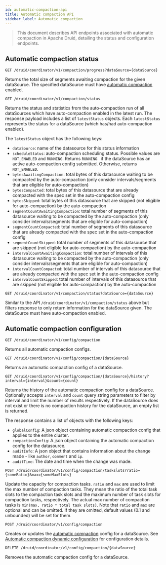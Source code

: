 ```yaml
---
id: automatic-compaction-api
title: Automatic compaction API
sidebar_label: Automatic compaction
---
```


<!--
  ~ Licensed to the Apache Software Foundation (ASF) under one
  ~ or more contributor license agreements.  See the NOTICE file
  ~ distributed with this work for additional information
  ~ regarding copyright ownership.  The ASF licenses this file
  ~ to you under the Apache License, Version 2.0 (the
  ~ "License"); you may not use this file except in compliance
  ~ with the License.  You may obtain a copy of the License at
  ~
  ~   http://www.apache.org/licenses/LICENSE-2.0
  ~
  ~ Unless required by applicable law or agreed to in writing,
  ~ software distributed under the License is distributed on an
  ~ "AS IS" BASIS, WITHOUT WARRANTIES OR CONDITIONS OF ANY
  ~ KIND, either express or implied.  See the License for the
  ~ specific language governing permissions and limitations
  ~ under the License.
  -->

> This document describes API endpoints associated with automatic compaction in Apache Druid, detailing the status and configuration endpoints.

## Automatic compaction status

`GET /druid/coordinator/v1/compaction/progress?dataSource={dataSource}`

Returns the total size of segments awaiting compaction for the given dataSource. The specified dataSource must have [automatic compaction](../data-management/automatic-compaction.md) enabled.

`GET /druid/coordinator/v1/compaction/status`

Returns the status and statistics from the auto-compaction run of all dataSources which have auto-compaction enabled in the latest run. The response payload includes a list of `latestStatus` objects. Each `latestStatus` represents the status for a dataSource (which has/had auto-compaction enabled).

The `latestStatus` object has the following keys:
* `dataSource`: name of the datasource for this status information
* `scheduleStatus`: auto-compaction scheduling status. Possible values are `NOT_ENABLED` and `RUNNING`. Returns `RUNNING ` if the dataSource has an active auto-compaction config submitted. Otherwise, returns `NOT_ENABLED`.
* `bytesAwaitingCompaction`: total bytes of this datasource waiting to be compacted by the auto-compaction (only consider intervals/segments that are eligible for auto-compaction)
* `bytesCompacted`: total bytes of this datasource that are already compacted with the spec set in the auto-compaction config
* `bytesSkipped`: total bytes of this datasource that are skipped (not eligible for auto-compaction) by the auto-compaction
* `segmentCountAwaitingCompaction`: total number of segments of this datasource waiting to be compacted by the auto-compaction (only consider intervals/segments that are eligible for auto-compaction)
* `segmentCountCompacted`: total number of segments of this datasource that are already compacted with the spec set in the auto-compaction config
* `segmentCountSkipped`: total number of segments of this datasource that are skipped (not eligible for auto-compaction) by the auto-compaction
* `intervalCountAwaitingCompaction`: total number of intervals of this datasource waiting to be compacted by the auto-compaction (only consider intervals/segments that are eligible for auto-compaction)
* `intervalCountCompacted`: total number of intervals of this datasource that are already compacted with the spec set in the auto-compaction config
* `intervalCountSkipped`: total number of intervals of this datasource that are skipped (not eligible for auto-compaction) by the auto-compaction

`GET /druid/coordinator/v1/compaction/status?dataSource={dataSource}`

Similar to the API `/druid/coordinator/v1/compaction/status` above but filters response to only return information for the dataSource given.
The dataSource must have auto-compaction enabled.

## Automatic compaction configuration

`GET /druid/coordinator/v1/config/compaction`

Returns all automatic compaction configs.

`GET /druid/coordinator/v1/config/compaction/{dataSource}`

Returns an automatic compaction config of a dataSource.

`GET /druid/coordinator/v1/config/compaction/{dataSource}/history?interval={interval}&count={count}`

Returns the history of the automatic compaction config for a dataSource. Optionally accepts `interval` and  `count`
query string parameters to filter by interval and limit the number of results respectively. If the dataSource does not
exist or there is no compaction history for the dataSource, an empty list is returned.

The response contains a list of objects with the following keys:
* `globalConfig`: A json object containing automatic compaction config that applies to the entire cluster. 
* `compactionConfig`: A json object containing the automatic compaction config for the datasource.
* `auditInfo`: A json object that contains information about the change made - like `author`, `comment` and `ip`.
* `auditTime`: The date and time when the change was made.

`POST /druid/coordinator/v1/config/compaction/taskslots?ratio={someRatio}&max={someMaxSlots}`

Update the capacity for compaction tasks. `ratio` and `max` are used to limit the max number of compaction tasks.
They mean the ratio of the total task slots to the compaction task slots and the maximum number of task slots for compaction tasks, respectively. The actual max number of compaction tasks is `min(max, ratio * total task slots)`.
Note that `ratio` and `max` are optional and can be omitted. If they are omitted, default values (0.1 and unbounded)
will be set for them.

`POST /druid/coordinator/v1/config/compaction`

Creates or updates the [automatic compaction](../data-management/automatic-compaction.md) config for a dataSource. See [Automatic compaction dynamic configuration](../configuration/index.md#automatic-compaction-dynamic-configuration) for configuration details.

`DELETE /druid/coordinator/v1/config/compaction/{dataSource}`

Removes the automatic compaction config for a dataSource.
